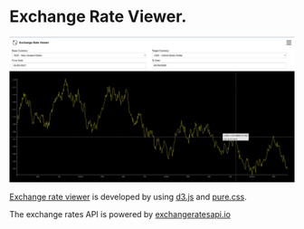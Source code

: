 # Exchange Rate Viewer.

![](https://raw.githubusercontent.com/aguang-xyz/exchange-rate/master/images/preview.png)

[Exchange rate viewer](http://exchange-rate.aguang.xyz/) is developed by using [d3.js](https://d3js.org/) and [pure.css](https://purecss.io/).

The exchange rates API is powered by [exchangeratesapi.io](https://exchangeratesapi.io/)
